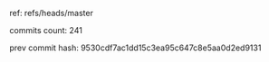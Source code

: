 ref: refs/heads/master

commits count:
241

prev commit hash:
9530cdf7ac1dd15c3ea95c647c8e5aa0d2ed9131
